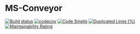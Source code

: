 # MS-Conveyor

[![Build status](https://github.com/KonstantinSmelov/conveyor/actions/workflows/maven.yml/badge.svg)](https://github.com/KonstantinSmelov/conveyor/actions/workflows/maven.yml)
[![codecov](https://codecov.io/gh/KonstantinSmelov/conveyor/branch/mvp6/graph/badge.svg)](https://codecov.io/gh/KonstantinSmelov/conveyor)
[![Code Smells](https://sonarcloud.io/api/project_badges/measure?project=KonstantinSmelov_Conveyor&metric=code_smells)](https://sonarcloud.io/summary/new_code?id=KonstantinSmelov_Conveyor)
[![Duplicated Lines (%)](https://sonarcloud.io/api/project_badges/measure?project=KonstantinSmelov_Conveyor&metric=duplicated_lines_density)](https://sonarcloud.io/summary/new_code?id=KonstantinSmelov_Conveyor)
[![Maintainability Rating](https://sonarcloud.io/api/project_badges/measure?project=KonstantinSmelov_Conveyor&metric=sqale_rating)](https://sonarcloud.io/summary/new_code?id=KonstantinSmelov_Conveyor)